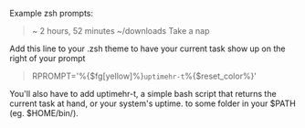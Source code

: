 Example zsh prompts:
> ~                                                                                         2 hours, 52 minutes
> ~/downloads                                                                                        Take a nap



Add this line to your .zsh theme to have your current task show up on the right of your prompt
> RPROMPT='%{$fg[yellow]%}`uptimehr-t`%{$reset_color%}'

You'll also have to add uptimehr-t, a simple bash script that returns the current task at hand, or your system's uptime. to some folder in your $PATH (eg. $HOME/bin/).




